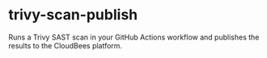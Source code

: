 # trivy-scan-publish
Runs a Trivy SAST scan in your GitHub Actions workflow and publishes the results to the CloudBees platform.
